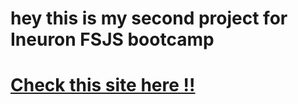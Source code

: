 # hey this is my second project for Ineuron FSJS bootcamp

# [Check this site here !!](https://pankaj-kb.github.io/Ineuron-Project-2/)
